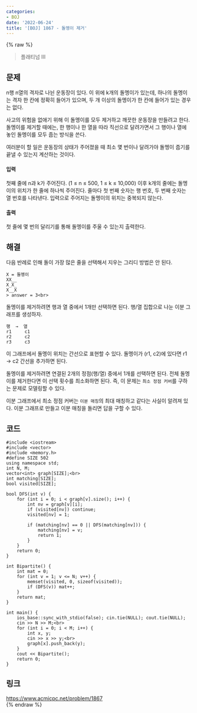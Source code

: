 ```yaml
---
categories:
- BOJ
date: '2022-06-24'
title: '[BOJ] 1867 - 돌멩이 제거'
---
```


{% raw %}
> 플래티넘 III<br>

## 문제
n행 n열의 격자로 나뉜 운동장이 있다. 이 위에 k개의 돌멩이가 있는데, 하나의 돌멩이는 격자 한 칸에 정확히 들어가 있으며, 두 개 이상의 돌멩이가 한 칸에 들어가 있는 경우는 없다.

사고의 위험을 없애기 위해 이 돌멩이를 모두 제거하고 깨끗한 운동장을 만들려고 한다. 돌멩이를 제거할 때에는, 한 행이나 한 열을 따라 직선으로 달려가면서 그 행이나 열에 놓인 돌멩이를 모두 줍는 방식을 쓴다.

여러분이 할 일은 운동장의 상태가 주어졌을 때 최소 몇 번이나 달려가야 돌멩이 줍기를 끝낼 수 있는지 계산하는 것이다.

#### 입력
첫째 줄에 n과 k가 주어진다. (1 ≤ n ≤ 500, 1 ≤ k ≤ 10,000) 이후 k개의 줄에는 돌멩이의 위치가 한 줄에 하나씩 주어진다. 줄마다 첫 번째 숫자는 행 번호, 두 번째 숫자는 열 번호를 나타낸다. 입력으로 주어지는 돌멩이의 위치는 중복되지 않는다.

#### 출력
첫 줄에 몇 번의 달리기를 통해 돌멩이를 주울 수 있는지 출력한다.

## 해결
다음 반례로 인해 돌이 가장 많은 줄을 선택해서 지우는 그리디 방법은 안 된다.
```
X = 돌멩이
XX__
X_X_
X__X
> answer = 3<br>
```

돌멩이를 제거하려면 행과 열 중에서 1개만 선택하면 된다. 행/열 집합으로 나눈 이분 그래프를 생성하자.
```
행  →  열
r1     c1
r2     c2
r3     c3
```
이 그래프에서 돌멩이 위치는 간선으로 표현할 수 있다. 돌멩이가 (r1, c2)에 있다면 r1 → c2 간선을 추가하면 된다.

돌멩이를 제거하려면 연결된 2개의 정점(행/열) 중에서 1개를 선택하면 된다. 전체 돌멩이를 제거한다면 이 선택 횟수를 최소화하면 된다. 즉, 이 문제는 `최소 정점 커버`를 구하는 문제로 모델링할 수 있다.

이분 그래프에서 최소 정점 커버는 `이분 매칭`의 최대 매칭하고 같다는 사실이 알려져 있다. 이분 그래프로 만들고 이분 매칭을 돌리면 답을 구할 수 있다.

## 코드
```
#include <iostream>
#include <vector>
#include <memory.h>
#define SIZE 502
using namespace std;
int N, M;
vector<int> graph[SIZE];<br>
int matching[SIZE];
bool visited[SIZE];

bool DFS(int v) {
	for (int i = 0; i < graph[v].size(); i++) {
		int nv = graph[v][i];
		if (visited[nv]) continue;
		visited[nv] = 1;

		if (matching[nv] == 0 || DFS(matching[nv])) {
			matching[nv] = v;
			return 1;
		}
	}
	return 0;
}

int Bipartite() {
	int mat = 0;
	for (int v = 1; v <= N; v++) {
		memset(visited, 0, sizeof(visited));
		if (DFS(v)) mat++;
	}
	return mat;
}

int main() {
	ios_base::sync_with_stdio(false); cin.tie(NULL); cout.tie(NULL);
	cin >> N >> M;<br>
	for (int i = 0; i < M; i++) {
		int x, y;
		cin >> x >> y;<br>
		graph[x].push_back(y);
	}
	cout << Bipartite();
	return 0;
}
```

## 링크
https://www.acmicpc.net/problem/1867<br>
{% endraw %}